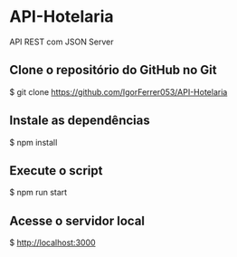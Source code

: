 # API-Hotelaria
API REST com JSON Server 

## Clone o repositório do GitHub no Git
$ git clone <https://github.com/IgorFerrer053/API-Hotelaria>

## Instale as dependências
$ npm install

## Execute o script
$ npm run start

## Acesse o servidor local
$ <http://localhost:3000>